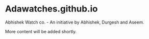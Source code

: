# Adawatches.github.io
Abhishek Watch co. - An initiative by Abhishek, Durgesh and Aseem.

More content will be added shortly.
